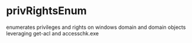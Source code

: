 # privRightsEnum
enumerates privileges and rights on windows domain and domain objects leveraging get-acl and accesschk.exe
